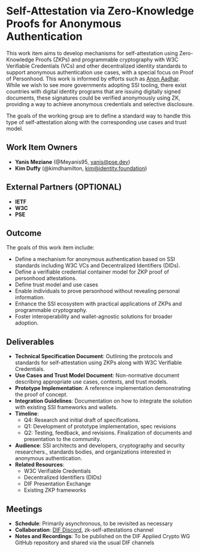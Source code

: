 # Self-Attestation via Zero-Knowledge Proofs for Anonymous Authentication

This work item aims to develop mechanisms for self-attestation using Zero-Knowledge Proofs (ZKPs) and programmable cryptography with W3C Verifiable Credentials (VCs) and other decentralized identity standards to support anonymous authentication use cases, with a special focus on Proof of Personhood. This work is informed by efforts such as [Anon Aadhar](https://github.com/anon-aadhaar/anon-aadhaar). While we wish to see more governments adopting SSI tooling, there exist countries with digital identity programs that are issuing digitally signed documents, these signatures could be verified anonymously using ZK, providing a way to achieve anonymous credentials and selective disclosure.

The goals of the working group are to define a standard way to handle this type of self-attestation along with the corresponding use cases and trust model.

## Work Item Owners

- **Yanis Meziane** (@Meyanis95, yanis@pse.dev)
- **Kim Duffy** (@kimdhamilton, kim@identity.foundation)

## External Partners (OPTIONAL)

- **IETF**
- **W3C**
- **PSE**

## Outcome

The goals of this work item include:

- Define a mechanism for anonymous authentication based on SSI standards including W3C VCs and Decentralized Identifiers (DIDs).
- Define a verifiable credential container model for ZKP proof of personhood attestations.
- Define trust model and use cases
- Enable individuals to prove personhood without revealing personal information.
- Enhance the SSI ecosystem with practical applications of ZKPs and programmable cryptography.
- Foster interoperability and wallet-agnostic solutions for broader adoption.

## Deliverables

- **Technical Specification Document**: Outlining the protocols and standards for self-attestation using ZKPs along with W3C Verifiable Credentials.
- **Use Cases and Trust Model Document**: Non-normative document describing appropriate use cases, contexts, and trust models.
- **Prototype Implementation**: A reference implementation demonstrating the proof of concept.
- **Integration Guidelines**: Documentation on how to integrate the solution with existing SSI frameworks and wallets.
- **Timeline**:
  - Q4: Research and initial draft of specifications.
  - Q1: Development of prototype implementation, spec revisions
  - Q2: Testing, feedback, and revisions. Finalization of documents and presentation to the community.
- **Audience**: SSI architects and developers, cryptography and security researchers., standards bodies, and organizations interested in anonymous authentication.
- **Related Resources**:
  - W3C Verifiable Credentials
  - Decentralized Identifiers (DIDs)
  - DIF Presentation Exchange
  - Existing ZKP frameworks

## Meetings

- **Schedule**: Primarily asynchronous, to be revisited as necessary
- **Collaboration**: [DIF Discord](https://discord.gg/3qm3xQvv), zk-self-attestations channel
- **Notes and Recordings**: To be published on the DIF Applied Crypto WG GitHub repository and shared via the usual DIF channels
